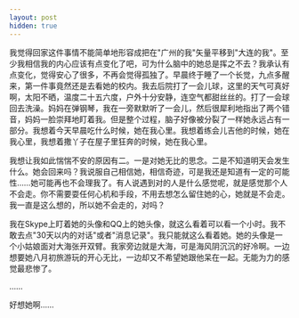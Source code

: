 ```yaml
---
layout: post
hidden: true
---
```

我觉得回家这件事情不能简单地形容成把在"广州的我"矢量平移到"大连的我"。至少我相信我的内心应该有点变化了吧，可为什么脑中的她总是挥之不去？我承认有点变化，觉得安心了很多，不再会觉得孤独了。早晨终于睡了一个长觉，九点多醒来，第一件事竟然还是去看她的校内。我去后院打了一会儿球，这里的天气可真好啊，太阳不晒，温度二十五六度，户外十分安静，连空气都甜丝丝的。打了一会球回去洗澡。妈妈在弹钢琴，我在一旁默默听了一会儿，然后很犀利地指出了两个错音，妈妈一脸崇拜地盯着我。但是整个过程，脑子好像被分裂了一样她永远占有一部分。我想着今天早晨吃什么时候，她在我心里。我想着练会儿吉他的时候，她在我心里，我想着撒丫子在屋子里狂奔的时候，她在我心里。

我想让我如此惴惴不安的原因有二。一是对她无比的思念。二是不知道明天会发生什么。她会回来吗？我说服自己相信她，相信奇迹，可是我还是知道有一定的可能性……她可能再也不会理我了。有人说遇到对的人是什么感觉呢，就是感觉那个人不会走。你不需要耍任何心机和手段，不用去想怎么留住她的心，她就是不会走。我一直是这么想的，所以她不会走的，对吗？

我在Skype上盯着她的头像和QQ上的她头像，就这么看着可以看一个小时。我不敢去点"30天以内的对话"或者"消息记录"。我只能就这么看着她。她的头像是一个小姑娘面对大海张开双臂。我家旁边就是大海，可是海风阴沉沉的好冷啊。一边想要她八月初旅游玩的开心无比，一边却又不希望她跟他呆在一起。无能为力的感觉最悲惨了。

……

好想她啊……